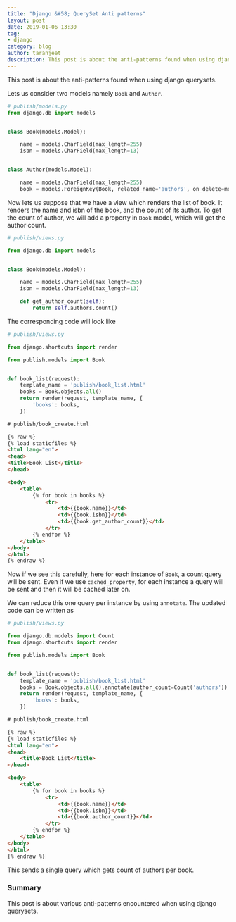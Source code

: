 ```yaml
---
title: "Django &#58; QuerySet Anti patterns"
layout: post
date: 2019-01-06 13:30
tag:
- django
category: blog
author: taranjeet
description: This post is about the anti-patterns found when using django querysets.
---
```


This post is about the anti-patterns found when using django querysets.

Lets us consider two models namely `Book` and `Author`.

```python
# publish/models.py
from django.db import models


class Book(models.Model):

    name = models.CharField(max_length=255)
    isbn = models.CharField(max_length=13)


class Author(models.Model):

    name = models.CharField(max_length=255)
    book = models.ForeignKey(Book, related_name='authors', on_delete=models.CASCADE)
```

Now lets us suppose that we have a view which renders the list of book. It renders the name and isbn of the book, and the count of its author. To get the count of author, we will add a property in `Book` model, which will get the author count.

```python
# publish/views.py

from django.db import models


class Book(models.Model):

    name = models.CharField(max_length=255)
    isbn = models.CharField(max_length=13)

    def get_author_count(self):
        return self.authors.count()
```

The corresponding code will look like

```python
# publish/views.py

from django.shortcuts import render

from publish.models import Book


def book_list(request):
    template_name = 'publish/book_list.html'
    books = Book.objects.all()
    return render(request, template_name, {
        'books': books,
    })
```

```html
# publish/book_create.html

{% raw %}
{% load staticfiles %}
<html lang="en">
<head>
<title>Book List</title>
</head>

<body>
    <table>
        {% for book in books %}
            <tr>
                <td>{{book.name}}</td>
                <td>{{book.isbn}}</td>
                <td>{{book.get_author_count}}</td>
            </tr>
        {% endfor %}
    </table>
</body>
</html>
{% endraw %}
```

Now if we see this carefully, here for each instance of `Book`, a count query will be sent. Even if we use `cached_property`, for each instance a query will be sent and then it will be cached later on.

We can reduce this one query per instance by using `annotate`. The updated code can be written as

```python
# publish/views.py

from django.db.models import Count
from django.shortcuts import render

from publish.models import Book


def book_list(request):
    template_name = 'publish/book_list.html'
    books = Book.objects.all().annotate(author_count=Count('authors'))
    return render(request, template_name, {
        'books': books,
    })
```

```html
# publish/book_create.html

{% raw %}
{% load staticfiles %}
<html lang="en">
<head>
    <title>Book List</title>
</head>

<body>
    <table>
        {% for book in books %}
            <tr>
                <td>{{book.name}}</td>
                <td>{{book.isbn}}</td>
                <td>{{book.author_count}}</td>
            </tr>
        {% endfor %}
    </table>
</body>
</html>
{% endraw %}
```

This sends a single query which gets count of authors per book.


### Summary

This post is about various anti-patterns encountered when using django querysets.

